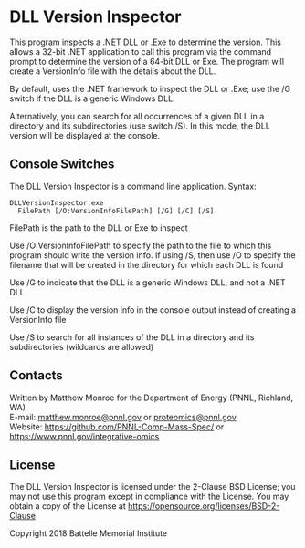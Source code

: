 # DLL Version Inspector

This program inspects a .NET DLL or .Exe to determine the version.
This allows a 32-bit .NET application to call this program via the 
command prompt to determine the version of a 64-bit DLL or Exe. 
The program will create a VersionInfo file with the details about the DLL.

By default, uses the .NET framework to inspect the DLL or .Exe; 
use the /G switch if the DLL is a generic Windows DLL.

Alternatively, you can search for all occurrences of a given DLL 
in a directory and its subdirectories (use switch /S). In this mode, 
the DLL version will be displayed at the console.

## Console Switches

The DLL Version Inspector is a command line application.  Syntax:

```
DLLVersionInspector.exe
  FilePath [/O:VersionInfoFilePath] [/G] [/C] [/S]
```

FilePath is the path to the DLL or Exe to inspect

Use /O:VersionInfoFilePath to specify the path to the file to which this program
should write the version info. If using /S, then use /O to specify the filename
that will be created in the directory for which each DLL is found

Use /G to indicate that the DLL is a generic Windows DLL, and not a .NET DLL

Use /C to display the version info in the console output instead of creating a
VersionInfo file

Use /S to search for all instances of the DLL in a directory and its
subdirectories (wildcards are allowed)

## Contacts

Written by Matthew Monroe for the Department of Energy (PNNL, Richland, WA) \
E-mail: matthew.monroe@pnnl.gov or proteomics@pnnl.gov\
Website: https://github.com/PNNL-Comp-Mass-Spec/ or https://www.pnnl.gov/integrative-omics

## License

The DLL Version Inspector is licensed under the 2-Clause BSD License; 
you may not use this program except in compliance with the License.
You may obtain a copy of the License at https://opensource.org/licenses/BSD-2-Clause

Copyright 2018 Battelle Memorial Institute
